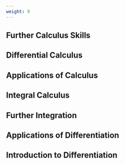```yaml
---
weight: 9
---
```


## Further Calculus Skills

## Differential Calculus

## Applications of Calculus

## Integral Calculus

## Further Integration

## Applications of Differentiation

## Introduction to Differentiation